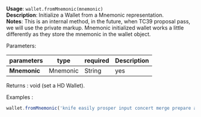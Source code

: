 **Usage**: `wallet.fromMnemonic(mnemonic)`       
**Description**: Initialize a Wallet from a Mnemonic representation.  
**Notes**: This is an internal method, in the future, when TC39 proposal pass, we will use the private markup. Mnemonic initialized wallet works a little differently as they store the mnemonic in the wallet object.

Parameters: 

| parameters             | type                   | required       | Description                                                         |  
|------------------------|------------------------|----------------| --------------------------------------------------------------------|
| **Mnemonic**           | Mnemonic|String        | yes            | The Mnemonic from which you want to initialize the wallet.      |

Returns : void (set a HD Wallet).

Examples : 

```js
wallet.fromMnemonic('knife easily prosper input concert merge prepare autumn pen blood glance toilet')
```


